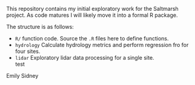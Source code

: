 This repository contains my initial exploratory work for the Saltmarsh project.
As code matures I will likely move it into a formal R package.

The structure is as follows:
* `R/`  function code.  Source the `.R` files here to define functions.
*  `hydrology`  Calculate hydrology metrics and perform regression fro 
  for four sites.
* `lidar`  Exploratory lidar data processing for a single site.  
test

Emily
Sidney

